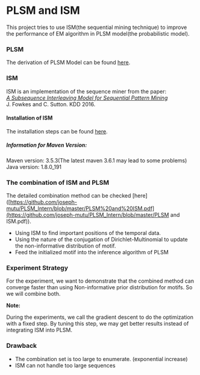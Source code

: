 PLSM and ISM
================

This project tries to use ISM(the sequential mining technique) to improve the performance of EM algorithm in PLSM model(the probabilistic model).

### PLSM

The derivation of PLSM Model can be found [here](http://hero-plus-ultra.top/2019/04/18/PLSM-2019/).



### ISM

ISM is an implementation of the sequence miner from the paper:  
[*A Subsequence Interleaving Model for Sequential Pattern Mining*](http://arxiv.org/abs/1602.05012)  
J. Fowkes and C. Sutton. KDD 2016.   

#### Installation of ISM

The installation steps can be found [here](https://github.com/mast-group/sequence-mining).

##### Information for Maven Version:

Maven version: 3.5.3(The latest maven 3.6.1 may lead to some problems)
Java version: 1.8.0_191



### The combination of ISM and PLSM

The detailed combination method can be checked [here]([https://github.com/joseph-mutu/PLSM_Intern/blob/master/PLSM%20and%20ISM.pdf](https://github.com/joseph-mutu/PLSM_Intern/blob/master/PLSM and ISM.pdf)).

- Using ISM to find important positions of the temporal data.
- Using the nature of the conjugation of Dirichlet-Multinomial to update the non-informative distribution of motif.
- Feed the initialized motif into the inference algorithm of PLSM



### Experiment Strategy

For the experiment, we want to demonstrate that the combined method can converge faster than using Non-informative prior distribution for motifs. So we will combine both.

**Note:**

During the experiments, we call the gradient descent to do the optimization with a fixed step. By tuning this step, we may get better results instead of integrating ISM into PLSM.



### Drawback

- The combination set is too large to enumerate. (exponential increase)
- ISM can not handle too large sequences